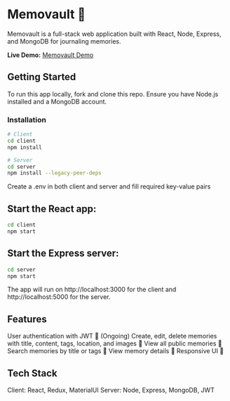 # Memovault 📝

Memovault is a full-stack web application built with React, Node, Express, and MongoDB for journaling memories.

**Live Demo:** [Memovault Demo](https://memories-client-mu.vercel.app/)

## Getting Started

To run this app locally, fork and clone this repo. Ensure you have Node.js installed and a MongoDB account.

### Installation

```bash
# Client
cd client
npm install

# Server
cd server
npm install --legacy-peer-deps
```
Create a .env in both client and server and fill required key-value pairs

## Start the React app:
```bash
cd client
npm start
```
## Start the Express server:
```bash
cd server
npm start
```
The app will run on http://localhost:3000 for the client and http://localhost:5000 for the server.

## Features
User authentication with JWT 🔐 (Ongoing)
Create, edit, delete memories with title, content, tags, location, and images 📝
View all public memories 👀
Search memories by title or tags 🔎
View memory details 📖
Responsive UI 📱

## Tech Stack
Client: React, Redux, MaterialUI
Server: Node, Express, MongoDB, JWT

